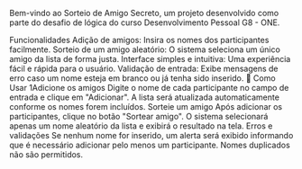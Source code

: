 Bem-vindo ao Sorteio de Amigo Secreto, um projeto desenvolvido como parte do desafio de lógica do curso Desenvolvimento Pessoal G8 - ONE.

Funcionalidades
Adição de amigos: Insira os nomes dos participantes facilmente.
Sorteio de um amigo aleatório: O sistema seleciona um único amigo da lista de forma justa.
Interface simples e intuitiva: Uma experiência fácil e rápida para o usuário.
Validação de entrada: Exibe mensagens de erro caso um nome esteja em branco ou já tenha sido inserido.
📌 Como Usar
1️Adicione os amigos 
Digite o nome de cada participante no campo de entrada e clique em "Adicionar".
A lista será atualizada automaticamente conforme os nomes forem incluídos.
Sorteie um amigo 
Após adicionar os participantes, clique no botão "Sortear amigo".
O sistema selecionará apenas um nome aleatório da lista e exibirá o resultado na tela.
Erros e validações 
Se nenhum nome for inserido, um alerta será exibido informando que é necessário adicionar pelo menos um participante.
Nomes duplicados não são permitidos.

